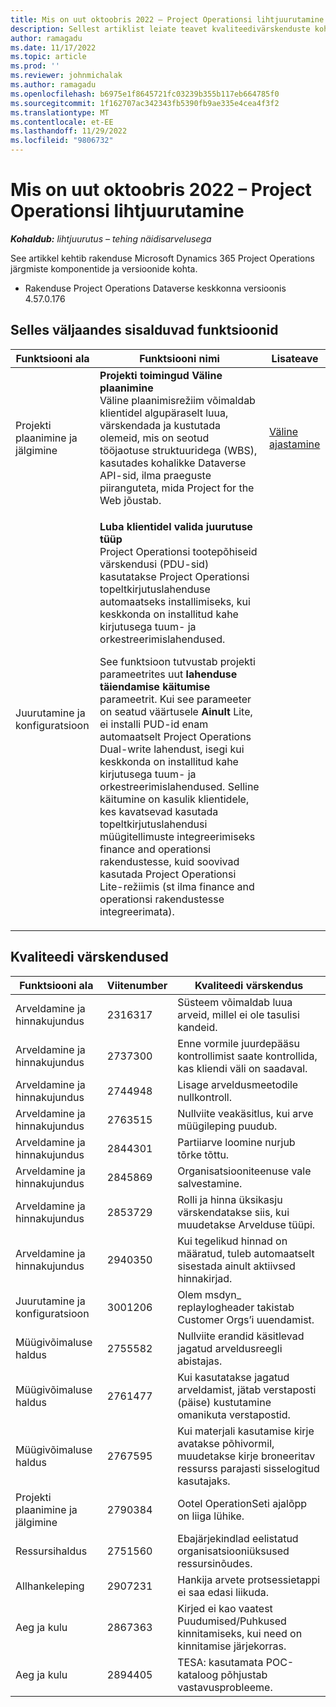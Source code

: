 ```yaml
---
title: Mis on uut oktoobris 2022 – Project Operationsi lihtjuurutamine
description: Sellest artiklist leiate teavet kvaliteedivärskenduste kohta, mis on saadaval Microsofti Dynamics 365 Project Operations lite-juurutuse 2022. aasta oktoobri väljaandes.
author: ramagadu
ms.date: 11/17/2022
ms.topic: article
ms.prod: ''
ms.reviewer: johnmichalak
ms.author: ramagadu
ms.openlocfilehash: b6975e1f8645721fc03239b355b117eb664785f0
ms.sourcegitcommit: 1f162707ac342343fb5390fb9ae335e4cea4f3f2
ms.translationtype: MT
ms.contentlocale: et-EE
ms.lasthandoff: 11/29/2022
ms.locfileid: "9806732"
---
```

# <a name="whats-new-october-2022---project-operations-lite-deployment"></a>Mis on uut oktoobris 2022 – Project Operationsi lihtjuurutamine

_**Kohaldub:** lihtjuurutus – tehing näidisarvelusega_

See artikkel kehtib rakenduse Microsoft Dynamics 365 Project Operations järgmiste komponentide ja versioonide kohta.

- Rakenduse Project Operations Dataverse keskkonna versioonis 4.57.0.176

## <a name="features-included-in-this-release"></a>Selles väljaandes sisalduvad funktsioonid

| Funktsiooni ala | Funktsiooni nimi | Lisateave |
| --- | --- | --- |
| Projekti plaanimine ja jälgimine | **Projekti toimingud Väline plaanimine**<br>Väline plaanimisrežiim võimaldab klientidel algupäraselt luua, värskendada ja kustutada olemeid, mis on seotud tööjaotuse struktuuridega (WBS), kasutades kohalikke Dataverse API-sid, ilma praeguste piiranguteta, mida Project for the Web jõustab. | [Väline ajastamine](/dynamics365/project-operations/project-management/external-scheduling) |
| Juurutamine ja konfiguratsioon | <p>**Luba klientidel valida juurutuse tüüp**<br>Project Operationsi tootepõhiseid värskendusi (PDU-sid) kasutatakse Project Operationsi topeltkirjutuslahenduse automaatseks installimiseks, kui keskkonda on installitud kahe kirjutusega tuum- ja orkestreerimislahendused.</p><p>See funktsioon tutvustab projekti parameetrites uut **lahenduse täiendamise käitumise** parameetrit. Kui see parameeter on seatud väärtusele **Ainult** Lite, ei installi PUD-id enam automaatselt Project Operations Dual-write lahendust, isegi kui keskkonda on installitud kahe kirjutusega tuum- ja orkestreerimislahendused. Selline käitumine on kasulik klientidele, kes kavatsevad kasutada topeltkirjutuslahendusi müügitellimuste integreerimiseks finance and operationsi rakendustesse, kuid soovivad kasutada Project Operationsi Lite-režiimis (st ilma finance and operationsi rakendustesse integreerimata).</p> | |

## <a name="quality-updates"></a>Kvaliteedi värskendused

| Funktsiooni ala | Viitenumber | Kvaliteedi värskendus |
| --- | --- | --- |
| Arveldamine ja hinnakujundus | 2316317 | Süsteem võimaldab luua arveid, millel ei ole tasulisi kandeid. |
| Arveldamine ja hinnakujundus | 2737300 | Enne vormile juurdepääsu kontrollimist saate kontrollida, kas kliendi väli on saadaval. |
| Arveldamine ja hinnakujundus | 2744948 | Lisage arveldusmeetodile nullkontroll. |
| Arveldamine ja hinnakujundus | 2763515 | Nullviite veakäsitlus, kui arve müügileping puudub. |
| Arveldamine ja hinnakujundus | 2844301 | Partiiarve loomine nurjub tõrke tõttu. |
| Arveldamine ja hinnakujundus | 2845869 | Organisatsiooniteenuse vale salvestamine. |
| Arveldamine ja hinnakujundus | 2853729 | Rolli ja hinna üksikasju värskendatakse siis, kui muudetakse Arvelduse tüüpi. |
| Arveldamine ja hinnakujundus | 2940350 | Kui tegelikud hinnad on määratud, tuleb automaatselt sisestada ainult aktiivsed hinnakirjad. |
| Juurutamine ja konfiguratsioon | 3001206 | Olem msdyn\_ replaylogheader takistab Customer Orgs’i uuendamist. |
| Müügivõimaluse haldus | 2755582 | Nullviite erandid käsitlevad jagatud arveldusreegli abistajas. |
| Müügivõimaluse haldus | 2761477 | Kui kasutatakse jagatud arveldamist, jätab verstaposti (päise) kustutamine omanikuta verstapostid. |
| Müügivõimaluse haldus | 2767595 | Kui materjali kasutamise kirje avatakse põhivormil, muudetakse kirje broneeritav ressurss parajasti sisselogitud kasutajaks. |
| Projekti plaanimine ja jälgimine | 2790384 | Ootel OperationSeti ajalõpp on liiga lühike. |
| Ressursihaldus | 2751560 | Ebajärjekindlad eelistatud organisatsiooniüksused ressursinõudes. |
| Allhankeleping | 2907231 | Hankija arvete protsessietappi ei saa edasi liikuda. |
| Aeg ja kulu | 2867363 | Kirjed ei kao vaatest Puudumised/Puhkused kinnitamiseks, kui need on kinnitamise järjekorras. |
| Aeg ja kulu | 2894405 | TESA: kasutamata POC-kataloog põhjustab vastavusprobleeme. |
